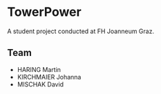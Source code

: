# TowerPower
A student project conducted at FH Joanneum Graz.

## Team
- HARING Martin
- KIRCHMAIER Johanna
- MISCHAK David
